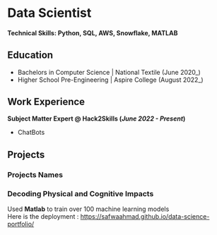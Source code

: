 # Data Scientist

#### Technical Skills: Python, SQL, AWS, Snowflake, MATLAB

## Education
- Bachelors in Computer Science	| National Textile (June 2020_)
- Higher School Pre-Engineering | Aspire College  (August 2022_)								       		
	 			        		

## Work Experience
**Subject Matter Expert @ Hack2Skills (_June 2022 - Present_)**
- ChatBots
  
## Projects
### Projects Names



### Decoding Physical and Cognitive Impacts

Used **Matlab** to train over 100 machine learning models
<br>
Here is the deployment : https://safwaahmad.github.io/data-science-portfolio/
